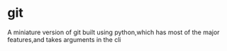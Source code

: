 # git
A miniature version of git built using python,which has most of the major features,and takes arguments in the cli
